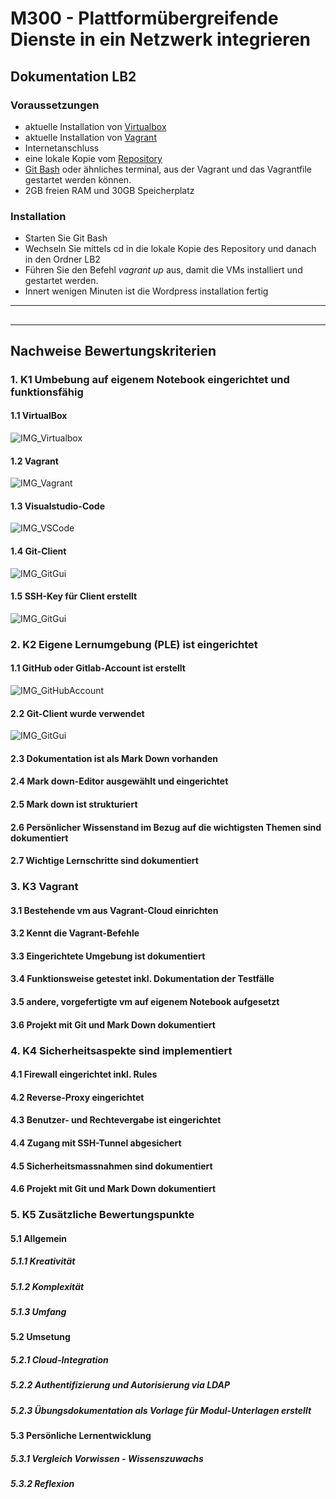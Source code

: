 # M300 - Plattformübergreifende Dienste in ein Netzwerk integrieren

## Dokumentation LB2
### Voraussetzungen
* aktuelle Installation von [Virtualbox](https://www.virtualbox.org)
* aktuelle Installation von [Vagrant](https://www.vagrantup.com/)
* Internetanschluss
* eine lokale Kopie vom [Repository](https://github.com/andrashorber/M300_Horbera.git)
* [Git Bash](https://git-scm.com/downloads) oder ähnliches terminal, aus der Vagrant und das Vagrantfile gestartet werden können.
* 2GB freien RAM und 30GB Speicherplatz

### Installation
* Starten Sie Git Bash
* Wechseln Sie mittels cd in die lokale Kopie des Repository und danach in den Ordner LB2
* Führen Sie den Befehl _vagrant up_ aus, damit die VMs installiert und gestartet werden.
* Innert wenigen Minuten ist die Wordpress installation fertig
---
## 

---
## Nachweise Bewertungskriterien

### 1. K1 Umbebung auf eigenem Notebook eingerichtet und funktionsfähig
#### 1.1 VirtualBox
![IMG_Virtualbox](images\K1_Virtualbox.jpg)
#### 1.2 Vagrant
![IMG_Vagrant](images\K1_Vagrant.jpg)
#### 1.3 Visualstudio-Code
![IMG_VSCode](images\K1_VSCode.jpg)
#### 1.4 Git-Client
![IMG_GitGui](images\K1_GitGui.jpg)
#### 1.5 SSH-Key für Client erstellt
![IMG_GitGui](images\K1_SshKey.jpg)

### 2. K2 Eigene Lernumgebung (PLE) ist eingerichtet
#### 1.1 GitHub oder Gitlab-Account ist erstellt
![IMG_GitHubAccount](images\K2_GitHubAccount.jpg)
#### 2.2 Git-Client wurde verwendet
![IMG_GitGui](images\K2_GitGui.jpg)
#### 2.3 Dokumentation ist als Mark Down vorhanden
#### 2.4 Mark down-Editor ausgewählt und eingerichtet
#### 2.5 Mark down ist strukturiert
#### 2.6 Persönlicher Wissenstand im Bezug auf die wichtigsten Themen sind dokumentiert   
#### 2.7 Wichtige Lernschritte sind dokumentiert

### 3. K3 Vagrant
#### 3.1 Bestehende vm aus Vagrant-Cloud einrichten  
#### 3.2 Kennt die Vagrant-Befehle
#### 3.3 Eingerichtete Umgebung ist dokumentiert 
#### 3.4 Funktionsweise getestet inkl. Dokumentation der Testfälle
#### 3.5 andere, vorgefertigte vm auf eigenem Notebook aufgesetzt
#### 3.6 Projekt mit Git und Mark Down dokumentiert

### 4. K4 Sicherheitsaspekte sind implementiert
#### 4.1 Firewall eingerichtet inkl. Rules  
#### 4.2 Reverse-Proxy eingerichtet
#### 4.3 Benutzer- und Rechtevergabe ist eingerichtet
#### 4.4 Zugang mit SSH-Tunnel abgesichert
#### 4.5 Sicherheitsmassnahmen sind dokumentiert
#### 4.6 Projekt mit Git und Mark Down dokumentiert

### 5. K5 Zusätzliche Bewertungspunkte
#### 5.1 Allgemein
##### 5.1.1 Kreativität
##### 5.1.2 Komplexität
##### 5.1.3 Umfang
#### 5.2 Umsetung
##### 5.2.1 Cloud-Integration
##### 5.2.2 Authentifizierung und Autorisierung via LDAP
##### 5.2.3 Übungsdokumentation als Vorlage für Modul-Unterlagen erstellt
#### 5.3 Persönliche Lernentwicklung
##### 5.3.1 Vergleich Vorwissen - Wissenszuwachs
##### 5.3.2 Reflexion
